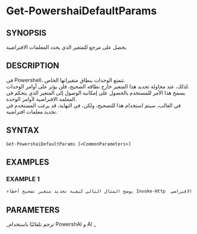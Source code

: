 ﻿---
external help file: powershai-help.xml
schema: 2.0.0
powershai: true
---

# Get-PowershaiDefaultParams

## SYNOPSIS <!--!= @#Synop !-->
يحصل على مرجع للمتغير الذي يحدد المعلمات الافتراضية

## DESCRIPTION <!--!= @#Desc !-->
في Powershell، تتمتع الوحدات بنطاق متغيراتها الخاص.  
لذلك، عند محاولة تحديد هذا المتغير خارج نطاقه الصحيح، فلن يؤثر على أوامر الوحدات.  
يسمح هذا الأمر للمستخدم بالحصول على إمكانية الوصول إلى المتغير الذي يتحكم في المعلمة الافتراضية لأوامر الوحدة.  
في الغالب، سيتم استخدام هذا للتصحيح، ولكن، في النهاية، قد يرغب المستخدم في تحديد معلمات افتراضية.

## SYNTAX <!--!= @#Syntax !-->

```
Get-PowershaiDefaultParams [<CommonParameters>]
```

## EXAMPLES <!--!= @#Ex !-->

### EXAMPLE 1
```powershell
يوضح المثال التالي كيفية تحديد متغير تصحيح أخطاء Invoke-Http  الافتراضي.
```


## PARAMETERS <!--!= @#Params !-->




<!--PowershaiAiDocBlockStart-->
_ترجم تلقائيًا باستخدام PowershAI و AI 
_
<!--PowershaiAiDocBlockEnd-->
